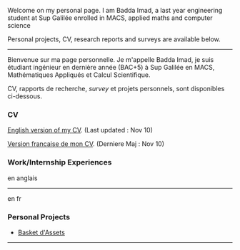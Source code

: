 Welcome on my personal page. I am Badda Imad, a last year engineering student at Sup Galilée enrolled in MACS, applied maths and computer science 

Personal projects, CV, research reports and surveys are available below.

----------------------------------------------------------------------------

Bienvenue sur ma page personnelle. Je m'appelle Badda Imad, je suis étudiant ingénieur en dernière année (BAC+5) à Sup Galilée en MACS, Mathématiques Appliqués et Calcul Scientifique.

CV, rapports de recherche, *survey* et projets personnels, sont disponibles ci-dessous.

### CV

[English version of my CV](https://I-Blitz.github.io/ImadB/CV/Badda_Imad_Nov_CV_ANG.pdf ). (Last updated : Nov 10)

[Version francaise de mon CV](https://I-Blitz.github.io/ImadB/CV/Badda_Imad_Nov_CV_FR.pdf). (Derniere Maj : Nov 10)


### Work/Internship Experiences

en anglais

----------------------------------------------------------------------------
en fr


### Personal Projects
 
* [Basket d'Assets](https://I-Blitz.github.io/ImadB/Projet/BasketAssets/)
----------------------------------------------------------------------------


 

